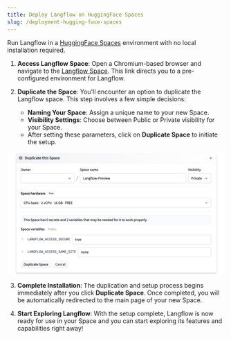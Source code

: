 ```yaml
---
title: Deploy Langflow on HuggingFace Spaces
slug: /deployment-hugging-face-spaces
---
```


Run Langflow in a [HuggingFace Spaces](https://huggingface.co/spaces/) environment with no local installation required.

1. **Access Langflow Space**: Open a Chromium-based browser and navigate to the [Langflow Space](https://huggingface.co/spaces/Langflow/Langflow?duplicate=true). This link directs you to a pre-configured environment for Langflow.


2. **Duplicate the Space**: You'll encounter an option to duplicate the Langflow space. This step involves a few simple decisions:

	- **Naming Your Space**: Assign a unique name to your new Space.
	- **Visibility Settings**: Choose between Public or Private visibility for your Space.
	- After setting these parameters, click on **Duplicate Space** to initiate the setup.

![](/img/hugging-face-deployment.png)

3. **Complete Installation**: The duplication and setup process begins immediately after you click **Duplicate Space**. Once completed, you will be automatically redirected to the main page of your new Space.


4. **Start Exploring Langflow**: With the setup complete, Langflow is now ready for use in your Space and you can start exploring its features and capabilities right away! 

